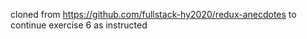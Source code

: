cloned from
https://github.com/fullstack-hy2020/redux-anecdotes
to continue exercise 6 as instructed
